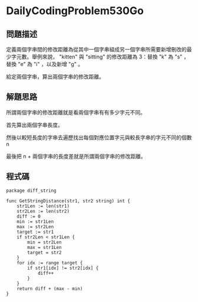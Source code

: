 # DailyCodingProblem530Go

## 問題描述

定義兩個字串間的修改距離為從其中一個字串組成另一個字串所需要新增刪改的最少字元數。舉例來說， "kitten" 與 "sitting" 的修改距離為 3：替換 "k" 為 "s" ，替換 "e" 為 "i" ，以及新增 "g" 。

給定兩個字串，算出兩個字串的修改距離。

## 解題思路

所謂兩個字串的修改距離就是看兩個字串有有多少字元不同。

首先算出兩個字串長度。

然後以較短長度的字串去遍歷找出每個對應位置字元與較長字串的字元不同的個數 n

最後把 n + 兩個字串的長度差就是所謂兩個字串的修改距離。

## 程式碼

```golang
package diff_string

func GetStringDistance(str1, str2 string) int {
	str1Len := len(str1)
	str2Len := len(str2)
	diff := 0
	min := str1Len
	max := str2Len
	target := str1
	if str2Len < str1Len {
		min = str2Len
		max = str1Len
		target = str2
	}
	for idx := range target {
		if str1[idx] != str2[idx] {
			diff++
		}
	}
	return diff + (max - min)
}
```
